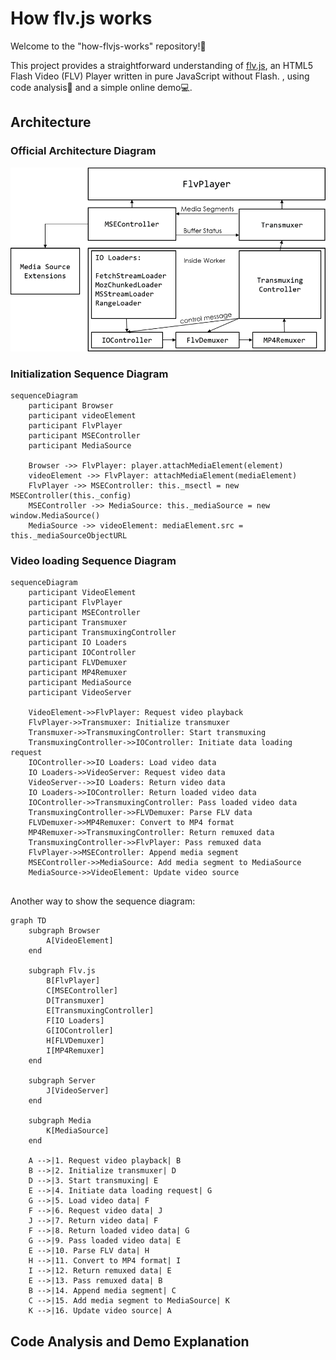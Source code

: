 # How flv.js works

Welcome to the "how-flvjs-works" repository!🎉

This project provides a straightforward understanding of [flv.js](https://github.com/bilibili/flv.js), an HTML5 Flash Video (FLV) Player written in pure JavaScript without Flash. , using code analysis📝 and a simple online demo💻.

## Architecture

### Official Architecture Diagram

![flv.js architecture](./docs/architecture.png)

### Initialization Sequence Diagram

```mermaid
sequenceDiagram
  	participant Browser
    participant videoElement
    participant FlvPlayer
    participant MSEController
    participant MediaSource

  	Browser ->> FlvPlayer: player.attachMediaElement(element)
    videoElement ->> FlvPlayer: attachMediaElement(mediaElement)
    FlvPlayer ->> MSEController: this._msectl = new MSEController(this._config)
    MSEController ->> MediaSource: this._mediaSource = new window.MediaSource()
    MediaSource ->> videoElement: mediaElement.src = this._mediaSourceObjectURL

```

### Video loading Sequence Diagram

```mermaid
sequenceDiagram
    participant VideoElement
    participant FlvPlayer
    participant MSEController
    participant Transmuxer
    participant TransmuxingController
    participant IO Loaders
    participant IOController
    participant FLVDemuxer
    participant MP4Remuxer
    participant MediaSource
    participant VideoServer

    VideoElement->>FlvPlayer: Request video playback
    FlvPlayer->>Transmuxer: Initialize transmuxer
    Transmuxer->>TransmuxingController: Start transmuxing
    TransmuxingController->>IOController: Initiate data loading request
    IOController->>IO Loaders: Load video data
    IO Loaders->>VideoServer: Request video data
    VideoServer-->>IO Loaders: Return video data
    IO Loaders->>IOController: Return loaded video data
    IOController->>TransmuxingController: Pass loaded video data
    TransmuxingController->>FLVDemuxer: Parse FLV data
    FLVDemuxer->>MP4Remuxer: Convert to MP4 format
    MP4Remuxer->>TransmuxingController: Return remuxed data
    TransmuxingController->>FlvPlayer: Pass remuxed data
    FlvPlayer->>MSEController: Append media segment
    MSEController->>MediaSource: Add media segment to MediaSource
    MediaSource->>VideoElement: Update video source


```

Another way to show the sequence diagram:

```mermaid
graph TD
    subgraph Browser
        A[VideoElement]
    end

    subgraph Flv.js
        B[FlvPlayer]
        C[MSEController]
        D[Transmuxer]
        E[TransmuxingController]
        F[IO Loaders]
        G[IOController]
        H[FLVDemuxer]
        I[MP4Remuxer]
    end

    subgraph Server
        J[VideoServer]
    end

    subgraph Media
        K[MediaSource]
    end

    A -->|1. Request video playback| B
    B -->|2. Initialize transmuxer| D
    D -->|3. Start transmuxing| E
    E -->|4. Initiate data loading request| G
    G -->|5. Load video data| F
    F -->|6. Request video data| J
    J -->|7. Return video data| F
    F -->|8. Return loaded video data| G
    G -->|9. Pass loaded video data| E
    E -->|10. Parse FLV data| H
    H -->|11. Convert to MP4 format| I
    I -->|12. Return remuxed data| E
    E -->|13. Pass remuxed data| B
    B -->|14. Append media segment| C
    C -->|15. Add media segment to MediaSource| K
    K -->|16. Update video source| A

```

## Code Analysis and Demo Explanation
